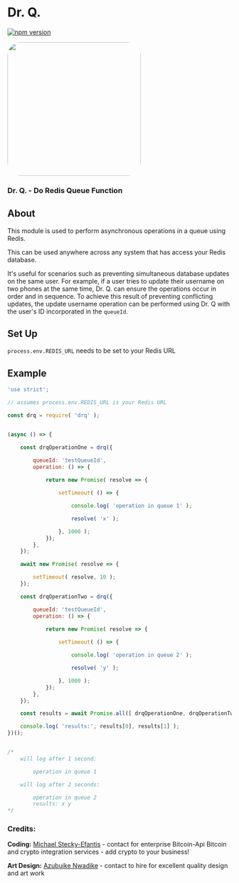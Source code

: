# Dr. Q.

[![npm version](https://badge.fury.io/js/drf.svg)](https://badge.fury.io/js/drf)

<img
    src="https://bitcoin-api.s3.amazonaws.com/images/visual_art/azubuike-drq.png"
    width="300"
    style="border-radius:30px"
/>

### Dr. Q. - Do Redis Queue Function


## About

This module is used to perform asynchronous operations in a queue using Redis.

This can be used anywhere across any system that has access your Redis database.

It's useful for scenarios such as preventing simultaneous database updates on the same user. For example, if a user tries to update their username on two phones at the same time, Dr. Q. can ensure the operations occur in order and in sequence. To achieve this result of preventing conflicting updates, the update username operation can be performed using Dr. Q with the user's ID incorporated in the `queueId`.


## Set Up
`process.env.REDIS_URL` needs to be set to your Redis URL


## Example

```.js
'use strict';

// assumes process.env.REDIS_URL is your Redis URL

const drq = require( 'drq' );


(async () => {

    const drqOperationOne = drq({

        queueId: 'testQueueId',
        operation: () => {
            
            return new Promise( resolve => {

                setTimeout( () => {

                    console.log( 'operation in queue 1' );

                    resolve( 'x' );

                }, 1000 );
            });
        },
    });

    await new Promise( resolve => {

        setTimeout( resolve, 10 );
    });

    const drqOperationTwo = drq({

        queueId: 'testQueueId',
        operation: () => {
            
            return new Promise( resolve => {

                setTimeout( () => {

                    console.log( 'operation in queue 2' );

                    resolve( 'y' );

                }, 1000 );
            });
        },
    });

    const results = await Promise.all([ drqOperationOne, drqOperationTwo ]);

    console.log( 'results:', results[0], results[1] );
})();


/*
    will log after 1 second:

        operation in queue 1

    will log after 2 seconds:

        operation in queue 2
        results: x y
*/
```


### Credits:

**Coding:** [Michael Stecky-Efantis](https://www.linkedin.com/in/bitcoin-api) - contact for enterprise Bitcoin-Api Bitcoin and crypto integration services - add crypto to your business!

**Art Design:** [Azubuike Nwadike](https://www.facebook.com/xbilldn) - contact to hire for excellent quality design and art work
